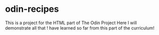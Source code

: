 # odin-recipes
This is a project for the HTML part of The Odin Project
 Here I will demonstrate all that ! have learned so far from this part of the curriculum!